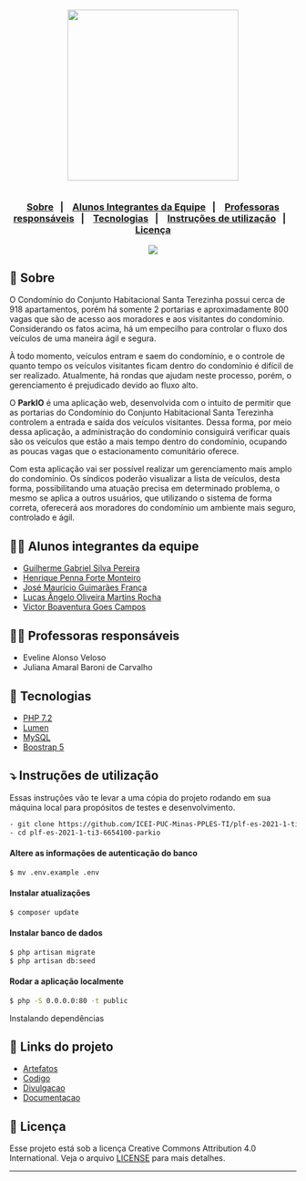 <h3 align="center">
    <img width="300px" src="https://i.imgur.com/M5hKaQc.png">
    <br><br>
    <p align="center">
      <a href="#-sobre">Sobre</a>&nbsp;&nbsp;&nbsp;|&nbsp;&nbsp;&nbsp;
      <a href="#-alunos-integrantes-da-equipe">Alunos Integrantes da Equipe</a>&nbsp;&nbsp;&nbsp;|&nbsp;&nbsp;&nbsp;
      <a href="#-professoras-responsáveis">Professoras responsáveis</a>&nbsp;&nbsp;&nbsp;|&nbsp;&nbsp;&nbsp;
      <a href="#-tecnologias">Tecnologias</a>&nbsp;&nbsp;&nbsp;|&nbsp;&nbsp;&nbsp;
      <a href="#-instruções-de-utilização">Instruções de utilização</a>&nbsp;&nbsp;&nbsp;|&nbsp;&nbsp;&nbsp;
      <a href="#-licença">Licença</a>
  </p>
</h3>

<p align="center">
  <a href="https://github.com/ICEI-PUC-Minas-PPLES-TI/plf-es-2021-1-ti3-6654100-parkio">
    <img src="https://i.imgur.com/uEbbTaZ.jpg">
  </a>
</p>

## 🔖 Sobre

O Condomínio do Conjunto Habitacional Santa Terezinha possui cerca de 918 apartamentos, porém há somente 2 portarias e aproximadamente 800 vagas que são de acesso aos moradores e aos visitantes do condomínio. Considerando os fatos acima, há um empecilho para controlar o fluxo dos veículos de uma maneira ágil e segura.

À todo momento, veículos entram e saem do condomínio, e o controle de quanto tempo os veículos visitantes ficam dentro do condomínio é difícil de ser realizado. Atualmente, há rondas que ajudam neste processo, porém, o gerenciamento é prejudicado devido ao fluxo alto.

O <strong>ParkIO</strong> é uma aplicação web, desenvolvida com o intuito de permitir que as portarias do Condomínio do Conjunto Habitacional Santa Terezinha controlem a entrada e saída dos veículos visitantes. Dessa forma, por meio dessa aplicação, a administração do condomínio consiguirá verificar quais são os veículos que estão a mais tempo dentro do condomínio, ocupando as poucas vagas que o estacionamento comunitário oferece.

Com esta aplicação vai ser possível realizar um gerenciamento mais amplo do condomínio. Os síndicos poderão visualizar a lista de veículos, desta forma, possibilitando uma atuação precisa em determinado problema, o mesmo se aplica a outros usuários, que utilizando o sistema de forma correta, oferecerá aos moradores do condomínio um ambiente mais seguro, controlado e ágil.

## 👨‍💻 Alunos integrantes da equipe

* [Guilherme Gabriel Silva Pereira](https://github.com/guizombas)
* [Henrique Penna Forte Monteiro](https://github.com/Henrikkee)
* [José Maurício Guimarães França](https://www.linkedin.com/in/josemauriciogf/)
* [Lucas Ângelo Oliveira Martins Rocha](https://lucasangelo.com/links)
* [Victor Boaventura Goes Campos](https://github.com/777-victor)

## 👩‍🏫 Professoras responsáveis

* Eveline Alonso Veloso
* Juliana Amaral Baroni de Carvalho

## 🚀 Tecnologias

* [PHP 7.2](https://www.php.net/)
* [Lumen](https://lumen.laravel.com/)
* [MySQL](https://www.mysql.com/)
* [Boostrap 5](https://getbootstrap.com/)

## ⤵ Instruções de utilização

Essas instruções vão te levar a uma cópia do projeto rodando em sua máquina local para propósitos de testes e desenvolvimento.

```bash
- git clone https://github.com/ICEI-PUC-Minas-PPLES-TI/plf-es-2021-1-ti3-6654100-parkio.git
- cd plf-es-2021-1-ti3-6654100-parkio
```
#### Altere as informações de autenticação do banco
``` bash
$ mv .env.example .env
```
#### Instalar atualizações
``` bash
$ composer update
```
#### Instalar banco de dados
``` bash
$ php artisan migrate
$ php artisan db:seed
```
#### Rodar a aplicação localmente
``` bash
$ php -S 0.0.0.0:80 -t public
```

Instalando dependências



## 🔗 Links do projeto

- [Artefatos](Artefatos)
- [Codigo](Codigo)
- [Divulgacao](Divulgacao)
- [Documentacao](Documentacao)

## 📝 Licença

Esse projeto está sob a licença Creative Commons Attribution 4.0 International. Veja o arquivo [LICENSE](LICENSE) para mais detalhes.

---
